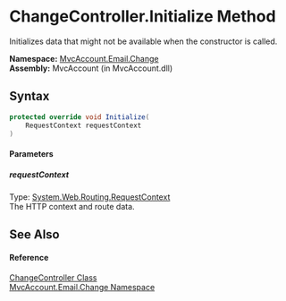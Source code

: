 ChangeController.Initialize Method
==================================
Initializes data that might not be available when the constructor is called.

**Namespace:** [MvcAccount.Email.Change][1]  
**Assembly:** MvcAccount (in MvcAccount.dll)

Syntax
------

```csharp
protected override void Initialize(
	RequestContext requestContext
)
```

#### Parameters

##### *requestContext*
Type: [System.Web.Routing.RequestContext][2]  
The HTTP context and route data.


See Also
--------

#### Reference
[ChangeController Class][3]  
[MvcAccount.Email.Change Namespace][1]  

[1]: ../README.md
[2]: http://msdn.microsoft.com/en-us/library/cc680130
[3]: README.md
